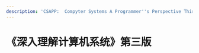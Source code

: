 ```yaml
---
description: 'CSAPP:  Compyter Systems A Programmer''s Perspective Third Edition'
---
```


# 《深入理解计算机系统》第三版

